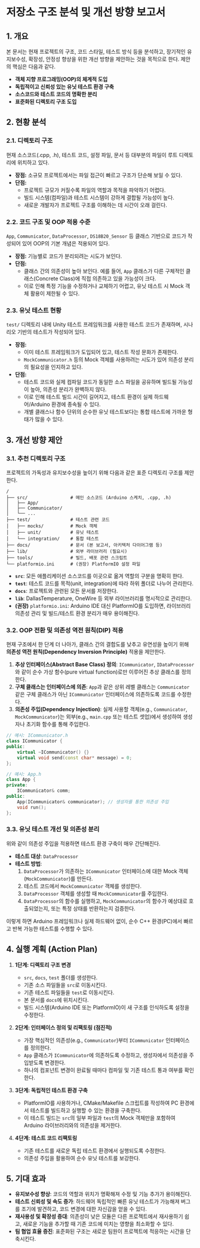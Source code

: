 # 저장소 구조 분석 및 개선 방향 보고서

## 1. 개요
본 문서는 현재 프로젝트의 구조, 코드 스타일, 테스트 방식 등을 분석하고, 장기적인 유지보수성, 확장성, 안정성 향상을 위한 개선 방향을 제안하는 것을 목적으로 한다. 제안의 핵심은 다음과 같다.

-   **객체 지향 프로그래밍(OOP)의 체계적 도입**
-   **독립적이고 신뢰성 있는 유닛 테스트 환경 구축**
-   **소스코드와 테스트 코드의 명확한 분리**
-   **표준화된 디렉토리 구조 도입**

## 2. 현황 분석

### 2.1. 디렉토리 구조
현재 소스코드(.cpp, .h), 테스트 코드, 설정 파일, 문서 등 대부분의 파일이 루트 디렉토리에 위치하고 있다.

-   **장점:** 소규모 프로젝트에서는 파일 접근이 빠르고 구조가 단순해 보일 수 있다.
-   **단점:**
    -   프로젝트 규모가 커질수록 파일의 역할과 목적을 파악하기 어렵다.
    -   빌드 시스템(컴파일)과 테스트 시스템이 강하게 결합될 가능성이 높다.
    -   새로운 개발자가 프로젝트 구조를 이해하는 데 시간이 오래 걸린다.

### 2.2. 코드 구조 및 OOP 적용 수준
`App`, `Communicator`, `DataProcessor`, `DS18B20_Sensor` 등 클래스 기반으로 코드가 작성되어 있어 OOP의 기본 개념은 적용되어 있다.

-   **장점:** 기능별로 코드가 분리되려는 시도가 보인다.
-   **단점:**
    -   클래스 간의 의존성이 높아 보인다. 예를 들어, `App` 클래스가 다른 구체적인 클래스(Concrete Class)에 직접 의존하고 있을 가능성이 크다.
    -   이로 인해 특정 기능을 수정하거나 교체하기 어렵고, 유닛 테스트 시 Mock 객체 활용이 제한될 수 있다.

### 2.3. 유닛 테스트 현황
`test/` 디렉토리 내에 Unity 테스트 프레임워크를 사용한 테스트 코드가 존재하며, 시나리오 기반의 테스트가 작성되어 있다.

-   **장점:**
    -   이미 테스트 프레임워크가 도입되어 있고, 테스트 작성 문화가 존재한다.
    -   `MockCommunicator.h` 등의 Mock 객체를 사용하려는 시도가 있어 의존성 분리의 필요성을 인지하고 있다.
-   **단점:**
    -   테스트 코드와 실제 컴파일 코드가 동일한 소스 파일을 공유하며 빌드될 가능성이 높아, 의존성 분리가 완벽하지 않다.
    -   이로 인해 테스트 빌드 시간이 길어지고, 테스트 환경이 실제 하드웨어/Arduino 환경에 종속될 수 있다.
    -   개별 클래스나 함수 단위의 순수한 유닛 테스트보다는 통합 테스트에 가까운 형태가 많을 수 있다.

## 3. 개선 방향 제안

### 3.1. 추천 디렉토리 구조
프로젝트의 가독성과 유지보수성을 높이기 위해 다음과 같은 표준 디렉토리 구조를 제안한다.

```
/
├── src/                # 메인 소스코드 (Arduino 스케치, .cpp, .h)
│   ├── App/
│   ├── Communicator/
│   └── ...
├── test/               # 테스트 관련 코드
│   ├── mocks/          # Mock 객체
│   ├── unit/           # 유닛 테스트
│   └── integration/    # 통합 테스트
├── docs/               # 문서 (본 보고서, 아키텍처 다이어그램 등)
├── lib/                # 외부 라이브러리 (필요시)
├── tools/              # 빌드, 배포 관련 스크립트
└── platformio.ini      # (권장) PlatformIO 설정 파일
```

-   **`src`**: 모든 애플리케이션 소스코드를 이곳으로 옮겨 역할의 구분을 명확히 한다.
-   **`test`**: 테스트 코드를 목적(unit, integration)에 따라 하위 폴더로 나누어 관리한다.
-   **`docs`**: 프로젝트와 관련된 모든 문서를 저장한다.
-   **`lib`**: DallasTemperature, OneWire 등 외부 라이브러리를 명시적으로 관리한다.
-   **(권장)** `platformio.ini`: Arduino IDE 대신 PlatformIO를 도입하면, 라이브러리 의존성 관리 및 빌드/테스트 환경 분리가 매우 용이해진다.

### 3.2. OOP 전환 및 의존성 역전 원칙(DIP) 적용
현재 구조에서 한 단계 더 나아가, 클래스 간의 결합도를 낮추고 유연성을 높이기 위해 **의존성 역전 원칙(Dependency Inversion Principle)** 적용을 제안한다.

1.  **추상 인터페이스(Abstract Base Class) 정의**: `ICommunicator`, `IDataProcessor` 와 같이 순수 가상 함수(pure virtual function)로만 이루어진 추상 클래스를 정의한다.
2.  **구체 클래스는 인터페이스에 의존**: `App`과 같은 상위 레벨 클래스는 `Communicator` 같은 구체 클래스가 아닌 `ICommunicator` 인터페이스에 의존하도록 코드를 수정한다.
3.  **의존성 주입(Dependency Injection)**: 실제 사용할 객체(e.g., `Communicator`, `MockCommunicator`)는 외부(e.g., `main.cpp` 또는 테스트 셋업)에서 생성하여 생성자나 초기화 함수를 통해 주입한다.

```cpp
// 예시: ICommunicator.h
class ICommunicator {
public:
    virtual ~ICommunicator() {}
    virtual void send(const char* message) = 0;
};

// 예시: App.h
class App {
private:
    ICommunicator& comm;
public:
    App(ICommunicator& communicator); // 생성자를 통한 의존성 주입
    void run();
};
```

### 3.3. 유닛 테스트 개선 및 의존성 분리
위와 같이 의존성 주입을 적용하면 테스트 환경 구축이 매우 간단해진다.

-   **테스트 대상**: `DataProcessor`
-   **테스트 방법**:
    1.  `DataProcessor`가 의존하는 `ICommunicator` 인터페이스에 대한 Mock 객체(`MockCommunicator`)를 만든다.
    2.  테스트 코드에서 `MockCommunicator` 객체를 생성한다.
    3.  `DataProcessor` 객체를 생성할 때 `MockCommunicator`를 주입한다.
    4.  `DataProcessor`의 함수를 실행하고, `MockCommunicator`의 함수가 예상대로 호출되었는지, 또는 특정 상태를 반환하는지 검증한다.

이렇게 하면 Arduino 프레임워크나 실제 하드웨어 없이, 순수 C++ 환경(PC)에서 빠르고 반복 가능한 테스트를 수행할 수 있다.

## 4. 실행 계획 (Action Plan)

1.  **1단계: 디렉토리 구조 변경**
    -   `src`, `docs`, `test` 폴더를 생성한다.
    -   기존 소스 파일들을 `src`로 이동시킨다.
    -   기존 테스트 파일들을 `test`로 이동시킨다.
    -   본 문서를 `docs`에 위치시킨다.
    -   빌드 시스템(Arduino IDE 또는 PlatformIO)이 새 구조를 인식하도록 설정을 수정한다.

2.  **2단계: 인터페이스 정의 및 리팩토링 (점진적)**
    -   가장 핵심적인 의존성(e.g., `Communicator`)부터 `ICommunicator` 인터페이스를 정의한다.
    -   `App` 클래스가 `ICommunicator`에 의존하도록 수정하고, 생성자에서 의존성을 주입받도록 변경한다.
    -   하나의 컴포넌트 변경이 완료될 때마다 컴파일 및 기존 테스트 통과 여부를 확인한다.

3.  **3단계: 독립적인 테스트 환경 구축**
    -   PlatformIO를 사용하거나, CMake/Makefile 스크립트를 작성하여 PC 환경에서 테스트를 빌드하고 실행할 수 있는 환경을 구축한다.
    -   이 테스트 빌드는 `src`의 일부 파일과 `test`의 Mock 객체만을 포함하여 Arduino 라이브러리와의 의존성을 제거한다.

4.  **4단계: 테스트 코드 리팩토링**
    -   기존 테스트를 새로운 독립 테스트 환경에서 실행되도록 수정한다.
    -   의존성 주입을 활용하여 순수 유닛 테스트를 보강한다.

## 5. 기대 효과
-   **유지보수성 향상**: 코드의 역할과 위치가 명확해져 수정 및 기능 추가가 용이해진다.
-   **테스트 신뢰성 및 속도 증가**: 하드웨어 독립적인 빠른 유닛 테스트가 가능해져 버그를 조기에 발견하고, 코드 변경에 대한 자신감을 얻을 수 있다.
-   **재사용성 및 확장성 증대**: 의존성이 낮은 모듈은 다른 프로젝트에서 재사용하기 쉽고, 새로운 기능을 추가할 때 기존 코드에 미치는 영향을 최소화할 수 있다.
-   **팀 협업 효율 증진**: 표준화된 구조는 새로운 팀원이 프로젝트에 적응하는 시간을 단축시킨다.
